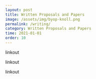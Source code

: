 ```yaml
---
layout: post
title: Written Proposals and Papers
image: /assets/img/byop-knoll.png
permalink: /writing/
category: Written Proposals and Papers
time: 2021-01-01
order: 10
---
```


linkout

linkout

linkout